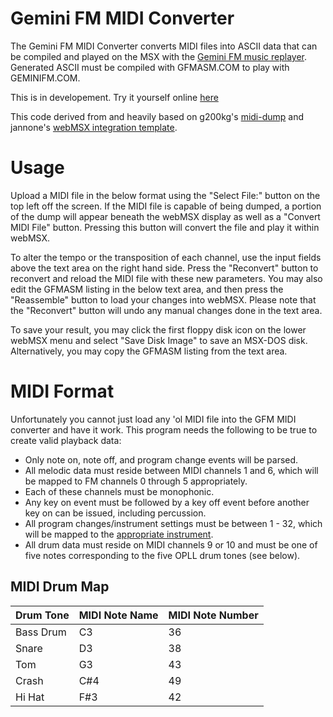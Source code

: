 # Gemini FM MIDI Converter
The Gemini FM MIDI Converter converts MIDI files into ASCII data that can be compiled and played on the MSX with the [Gemini FM music replayer](https://github.com/TheNetNomad/Gemini-FM). Generated ASCII must be compiled with GFMASM.COM to play with GEMINIFM.COM. 

This is in developement. Try it yourself online [here](https://netnomad.neocities.org/gemconv/)

This code derived from and heavily based on g200kg's [midi-dump](https://github.com/g200kg/midi-dump) and jannone's [webMSX integration template](https://github.com/jannone/webmsx-integration-template).

# Usage
Upload a MIDI file in the below format using the "Select File:" button on the top left off the screen. If the MIDI file is capable of being dumped, a portion of the dump will appear beneath the webMSX display as well as a "Convert MIDI File" button. Pressing this button will convert the file and play it within webMSX.

To alter the tempo or the transposition of each channel, use the input fields above the text area on the right hand side. Press the "Reconvert" button to reconvert and reload the MIDI file with these new parameters. You may also edit the GFMASM listing in the below text area, and then press the "Reassemble" button to load your changes into webMSX. Please note that the "Reconvert" button will undo any manual changes done in the text area.

To save your result, you may click the first floppy disk icon on the lower webMSX menu and select "Save Disk Image" to save an MSX-DOS disk. Alternatively, you may copy the GFMASM listing from the text area.

# MIDI Format

Unfortunately you cannot just load any 'ol MIDI file into the GFM MIDI converter and have it work. This program needs the following to be true to create valid playback data:

- Only note on, note off, and program change events will be parsed.			
- All melodic data must reside between MIDI channels 1 and 6, which will be mapped to FM channels 0 through 5 appropriately.
- Each of these channels must be monophonic.
- Any key on event must be followed by a key off event before another key on can be issued, including percussion.
- All program changes/instrument settings must be between 1 - 32, which will be mapped to the [appropriate instrument](https://github.com/TheNetNomad/Gemini-FM#Instrument-Table).
- All drum data must reside on MIDI channels 9 or 10 and must be one of five notes corresponding to the five OPLL drum tones (see below).

## MIDI Drum Map
| Drum Tone | MIDI Note Name | MIDI Note Number |
| --- | --- | --- |
Bass Drum | C3 | 36
Snare | D3 | 38
Tom | G3 | 43
Crash | C#4 | 49 
Hi Hat | F#3 |  42
